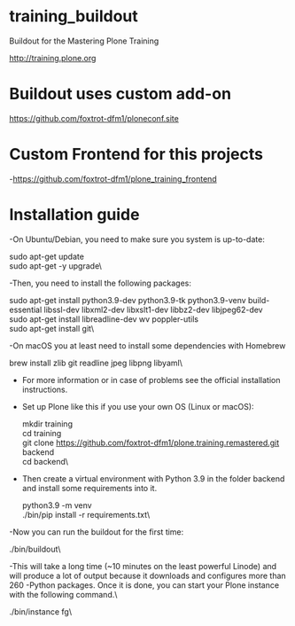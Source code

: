 training_buildout
=================

Buildout for the Mastering Plone Training

http://training.plone.org

Buildout uses custom add-on
=================

https://github.com/foxtrot-dfm1/ploneconf.site

Custom Frontend for this projects
=================

-https://github.com/foxtrot-dfm1/plone_training_frontend


Installation guide
=================

-On Ubuntu/Debian, you need to make sure you system is up-to-date:

  sudo apt-get update\
  sudo apt-get -y upgrade\

-Then, you need to install the following packages:

  sudo apt-get install python3.9-dev python3.9-tk python3.9-venv build-essential libssl-dev libxml2-dev libxslt1-dev libbz2-dev libjpeg62-dev\
  sudo apt-get install libreadline-dev wv poppler-utils\
  sudo apt-get install git\


-On macOS you at least need to install some dependencies with Homebrew

  brew install zlib git readline jpeg libpng libyaml\

- For more information or in case of problems see the official installation instructions.

- Set up Plone like this if you use your own OS (Linux or macOS):

  mkdir training\
  cd training\
  git clone https://github.com/foxtrot-dfm1/plone.training.remastered.git backend\
  cd backend\

- Then create a virtual environment with Python 3.9 in the folder backend and install some requirements into it.

  python3.9 -m venv\
  ./bin/pip install -r requirements.txt\
 
-Now you can run the buildout for the first time:

  ./bin/buildout\

-This will take a long time (~10 minutes on the least powerful Linode) and will produce a lot of output because it downloads and configures more than 260 -Python packages. Once it is done, you can start your Plone instance with the following command.\

  ./bin/instance fg\
